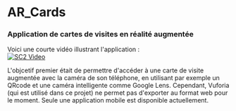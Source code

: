 # AR_Cards
### Application de cartes de visites en réalité augmentée


Voici une courte vidéo illustrant l'application :<br>
[![SC2 Video](https://img.youtube.com/vi/V9O4jtTvWyM/0.jpg)](https://youtu.be/V9O4jtTvWyM)

<p>L'objcetif premier était de permettre d'accéder à une carte de visite augmentée avec la caméra de son téléphone, en utilisant par exemple un QRcode et une caméra intelligente comme Google Lens. Cependant, Vuforia (qui est utilisé dans ce projet) ne permet pas d'exporter au format web pour le moment. Seule une application mobile est disponible actuellement.<p>
